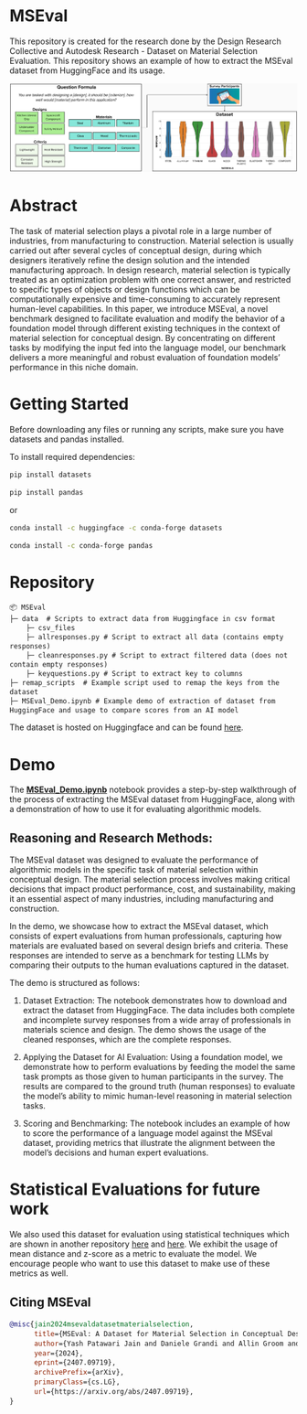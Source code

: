 # MSEval
This repository is created for the research done by the Design Research Collective and Autodesk Research - Dataset on Material Selection Evaluation.
This repository shows an example of how to extract the MSEval dataset from HuggingFace and its usage.

![Overall_violin.png](Overall_violin.png)

# Abstract
The task of material selection plays a pivotal role in a large number of industries, from manufacturing to construction. Material selection is usually carried out after several cycles of conceptual design, during which designers iteratively refine the design solution and the intended manufacturing approach. In design research, material selection is typically treated as an optimization problem with one correct answer, and restricted to specific types of objects or design functions which can be computationally expensive and time-consuming to accurately represent human-level capabilities. In this paper, we introduce MSEval, a novel benchmark designed to facilitate evaluation and modify the behavior of a foundation model through different existing techniques in the context of material selection for conceptual design.  By concentrating on different tasks by modifying the input fed into the language model, our benchmark delivers a more meaningful and robust evaluation of foundation models’ performance in this niche domain.

# Getting Started
Before downloading any files or running any scripts, make sure you have datasets and pandas installed.

To install required dependencies:

```bash
pip install datasets
```
```bash
pip install pandas
```
or 
```bash
conda install -c huggingface -c conda-forge datasets
```
```bash
conda install -c conda-forge pandas
```

# Repository
```
📦 MSEval
├─ data  # Scripts to extract data from Huggingface in csv format
    ├─ csv_files
    ├─ allresponses.py # Script to extract all data (contains empty responses)
    ├─ cleanresponses.py # Script to extract filtered data (does not contain empty responses)
    ├─ keyquestions.py # Script to extract key to columns
├─ remap_scripts  # Example script used to remap the keys from the dataset
├─ MSEval_Demo.ipynb # Example demo of extraction of dataset from HuggingFace and usage to compare scores from an AI model
```

The dataset is hosted on Huggingface and can be found [here](https://huggingface.co/datasets/cmudrc/Material_Selection_Eval).

# Demo
The **[MSEval_Demo.ipynb](https://github.com/cmudrc/MSEval/blob/main/MSEval_Demo.ipynb)** notebook provides a step-by-step walkthrough of the process of extracting the MSEval dataset from HuggingFace, along with a demonstration of how to use it for evaluating algorithmic models.
## Reasoning and Research Methods:
The MSEval dataset was designed to evaluate the performance of algorithmic models in the specific task of material selection within conceptual design. The material selection process involves making critical decisions that impact product performance, cost, and sustainability, making it an essential aspect of many industries, including manufacturing and construction.

In the demo, we showcase how to extract the MSEval dataset, which consists of expert evaluations from human professionals, capturing how materials are evaluated based on several design briefs and criteria. These responses are intended to serve as a benchmark for testing LLMs by comparing their outputs to the human evaluations captured in the dataset.

The demo is structured as follows:

1. Dataset Extraction:
The notebook demonstrates how to download and extract the dataset from HuggingFace. The data includes both complete and incomplete survey responses from a wide array of professionals in materials science and design. The demo shows the usage of the cleaned responses, which are the complete responses.

2. Applying the Dataset for AI Evaluation:
Using a foundation model, we demonstrate how to perform evaluations by feeding the model the same task prompts as those given to human participants in the survey. The results are compared to the ground truth (human responses) to evaluate the model’s ability to mimic human-level reasoning in material selection tasks.

3. Scoring and Benchmarking:
The notebook includes an example of how to score the performance of a language model against the MSEval dataset, providing metrics that illustrate the alignment between the model’s decisions and human expert evaluations.

# Statistical Evaluations for future work
We also used this dataset for evaluation using statistical techniques which are shown in another repository [here](https://github.com/grndnl/llm_material_selection_jcise/blob/main/evaluation/z-score.py) and [here](https://github.com/grndnl/llm_material_selection_jcise/blob/main/evaluation/mean_distance.py). We exhibit the usage of mean distance and z-score as a metric to evaluate the model. We encourage people who want to use this dataset to make use of these metrics as well.

## Citing MSEval
```bibtex
@misc{jain2024msevaldatasetmaterialselection,
      title={MSEval: A Dataset for Material Selection in Conceptual Design to Evaluate Algorithmic Models}, 
      author={Yash Patawari Jain and Daniele Grandi and Allin Groom and Brandon Cramer and Christopher McComb},
      year={2024},
      eprint={2407.09719},
      archivePrefix={arXiv},
      primaryClass={cs.LG},
      url={https://arxiv.org/abs/2407.09719}, 
}
```
